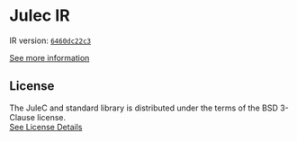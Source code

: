 # Julec IR

IR version: [`6460dc22c3`](https://github.com/julelang/jule/tree/6460dc22c315bf0c63a88e458233f2a2a2b5483b)

[See more information](https://manual.jule.dev/getting-started/install-from-source/compile-from-ir.html)

## License

The JuleC and standard library is distributed under the terms of the BSD 3-Clause license. \
[See License Details](./LICENSE)
